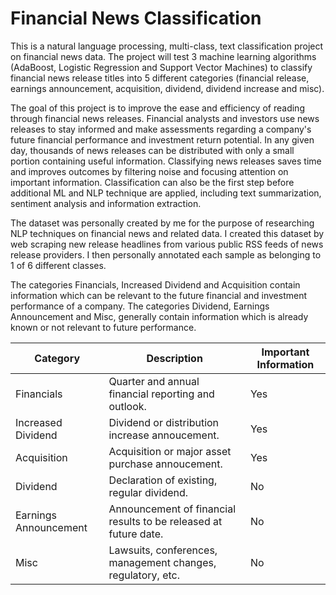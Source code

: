 # Financial News Classification
This is a natural language processing, multi-class, text classification project on financial news data. The project will test 3 machine learning algorithms (AdaBoost, Logistic Regression and Support Vector Machines) to classify financial news release titles into 5 different categories (financial release, earnings announcement, acquisition, dividend, dividend increase and misc). 

The goal of this project is to improve the ease and efficiency of reading through financial news releases. Financial analysts and investors use news releases to stay informed and make assessments regarding a company's future financial performance and investment return potential. In any given day, thousands of news releases can be distributed with only a small portion containing useful information. Classifying news releases saves time and improves outcomes by filtering noise and focusing attention on important information. Classification can also be the first step before additional ML and NLP technique are applied, including text summarization, sentiment analysis and information extraction. 

The dataset was personally created by me for the purpose of researching NLP techniques on financial news and related data. I created this dataset by web scraping new release headlines from various public RSS feeds of news release providers. I then personally annotated each sample as belonging to 1 of 6 different classes. 

The categories Financials, Increased Dividend and Acquisition contain information which can be relevant to the future financial and investment performance of a company. The categories Dividend, Earnings Announcement and Misc, generally contain information which is already known or not relevant to future performance.


| Category             | Description                                                       | Important Information |   
|----------------------|-------------------------------------------------------------------|-----------------------|
|Financials            | Quarter and annual financial reporting and outlook.               |         Yes           |
|Increased Dividend    | Dividend or distribution increase annoucement.                    |         Yes           |
|Acquisition           | Acquisition or major asset purchase annoucement.                  |         Yes           |
|Dividend              | Declaration of existing, regular dividend.                        |          No           |
|Earnings Announcement | Announcement of financial results to be released at future date.  |          No           |
|Misc                  | Lawsuits, conferences, management changes, regulatory, etc.       |          No           |

